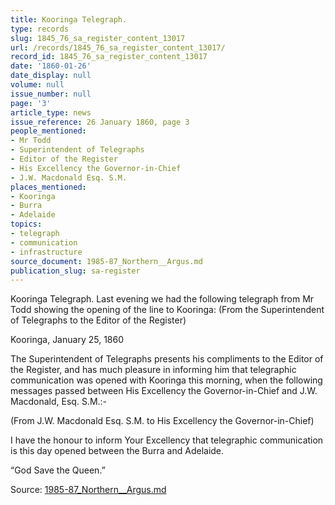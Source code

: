 ```yaml
---
title: Kooringa Telegraph.
type: records
slug: 1845_76_sa_register_content_13017
url: /records/1845_76_sa_register_content_13017/
record_id: 1845_76_sa_register_content_13017
date: '1860-01-26'
date_display: null
volume: null
issue_number: null
page: '3'
article_type: news
issue_reference: 26 January 1860, page 3
people_mentioned:
- Mr Todd
- Superintendent of Telegraphs
- Editor of the Register
- His Excellency the Governor-in-Chief
- J.W. Macdonald Esq. S.M.
places_mentioned:
- Kooringa
- Burra
- Adelaide
topics:
- telegraph
- communication
- infrastructure
source_document: 1985-87_Northern__Argus.md
publication_slug: sa-register
---
```


Kooringa Telegraph.  Last evening we had the following telegraph from Mr Todd showing the opening of the line to Kooringa: (From the Superintendent of Telegraphs to the Editor of the Register)

Kooringa, January 25, 1860

The Superintendent of Telegraphs presents his compliments to the Editor of the Register, and has much pleasure in informing him that telegraphic communication was opened with Kooringa this morning, when the following messages passed between His Excellency the Governor-in-Chief and J.W. Macdonald, Esq. S.M.:-

(From J.W. Macdonald Esq. S.M. to His Excellency the Governor-in-Chief)

I have the honour to inform Your Excellency that telegraphic communication is this day opened between the Burra and Adelaide.

“God Save the Queen.”

Source: [1985-87_Northern__Argus.md](/downloads/markdown/1985-87_Northern__Argus.md)
